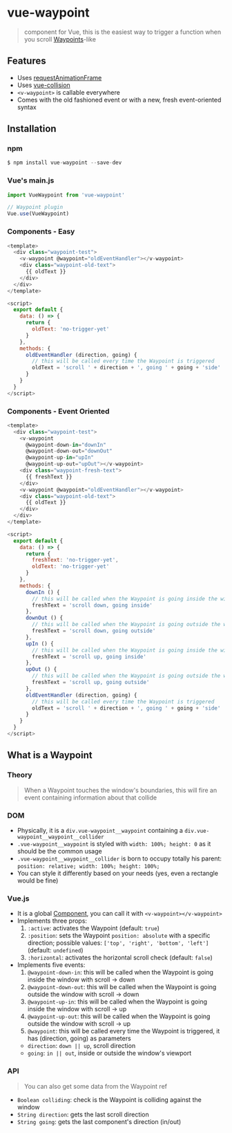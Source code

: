 # vue-waypoint

> <v-waypoint> component for Vue, this is the easiest way to trigger a function when you scroll [Waypoints](http://imakewebthings.com/waypoints/)-like

## Features
- Uses [requestAnimationFrame](https://developer.mozilla.org/en-US/docs/Web/API/window/requestAnimationFrame)
- Uses [vue-collision](https://github.com/scaccogatto/vue-collision)
- `<v-waypoint>` is callable everywhere
- Comes with the old fashioned event or with a new, fresh event-oriented syntax

## Installation

### npm
```js
$ npm install vue-waypoint --save-dev
```

### Vue's main.js
```js
import VueWaypoint from 'vue-waypoint'

// Waypoint plugin
Vue.use(VueWaypoint)
```
### Components - Easy
```js
<template>
  <div class="waypoint-test">
    <v-waypoint @waypoint="oldEventHandler"></v-waypoint>
    <div class="waypoint-old-text">
      {{ oldText }}
    </div>
  </div>
</template>

<script>
  export default {
    data: () => {
      return {
        oldText: 'no-trigger-yet'
      }
    },
    methods: {
      oldEventHandler (direction, going) {
        // this will be called every time the Waypoint is triggered
        oldText = 'scroll ' + direction + ', going ' + going + 'side'
      }
    }
  }
</script>
```

### Components - Event Oriented
```js
<template>
  <div class="waypoint-test">
    <v-waypoint
      @waypoint-down-in="downIn"
      @waypoint-down-out="downOut"
      @waypoint-up-in="upIn"
      @waypoint-up-out="upOut"></v-waypoint>
    <div class="waypoint-fresh-text">
      {{ freshText }}
    </div>
    <v-waypoint @waypoint="oldEventHandler"></v-waypoint>
    <div class="waypoint-old-text">
      {{ oldText }}
    </div>
  </div>
</template>

<script>
  export default {
    data: () => {
      return {
        freshText: 'no-trigger-yet',
        oldText: 'no-trigger-yet'
      }
    },
    methods: {
      downIn () {
        // this will be called when the Waypoint is going inside the window with scroll -> down
        freshText = 'scroll down, going inside'
      },
      downOut () {
        // this will be called when the Waypoint is going outside the window with scroll -> down
        freshText = 'scroll down, going outside'
      },
      upIn () {
        // this will be called when the Waypoint is going inside the window with scroll -> up
        freshText = 'scroll up, going inside'
      },
      upOut () {
        // this will be called when the Waypoint is going outside the window with scroll -> up
        freshText = 'scroll up, going outside'
      },
      oldEventHandler (direction, going) {
        // this will be called every time the Waypoint is triggered
        oldText = 'scroll ' + direction + ', going ' + going + 'side'
      }
    }
  }
</script>
```

## What is a Waypoint
### Theory
> When a Waypoint touches the window's boundaries, this will fire an event containing information about that collide

### DOM
- Physically, it is a `div.vue-waypoint__waypoint` containing a `div.vue-waypoint__waypoint__collider`
- `.vue-waypoint__waypoint` is styled with `width: 100%; height: 0` as it should be the common usage
- `.vue-waypoint__waypoint__collider` is born to occupy totally his parent: `position: relative; width: 100%; height: 100%;`
- You can style it differently based on your needs (yes, even a rectangle would be fine)

### Vue.js
- It is a global [Component](https://vuejs.org/v2/guide/components.html), you can call it with `<v-waypoint></v-waypoint>`
- Implements three props:
  1. `:active`: activates the Waypoint (default: `true`)
  2. `:position`: sets the Waypoint `position: absolute` with a specific direction; possible values: `['top', 'right', 'bottom', 'left']` (default: `undefined`)
  3. `:horizontal`: activates the horizontal scroll check (default: `false`)
- Implements five events:
  1. `@waypoint-down-in`: this will be called when the Waypoint is going inside the window with scroll -> down
  2. `@waypoint-down-out`: this will be called when the Waypoint is going outside the window with scroll -> down
  3. `@waypoint-up-in`: this will be called when the Waypoint is going inside the window with scroll -> up
  4. `@waypoint-up-out`: this will be called when the Waypoint is going outside the window with scroll -> up
  5. `@waypoint`: this will be called every time the Waypoint is triggered, it has (direction, going) as parameters
    - `direction`: `down || up`, scroll direction
    - `going`: `in || out`, inside or outside the window's viewport

### API
> You can also get some data from the Waypoint ref

- `Boolean colliding`: check is the Waypoint is colliding against the window
- `String direction`: gets the last scroll direction
- `String going`: gets the last component's direction (in/out)

